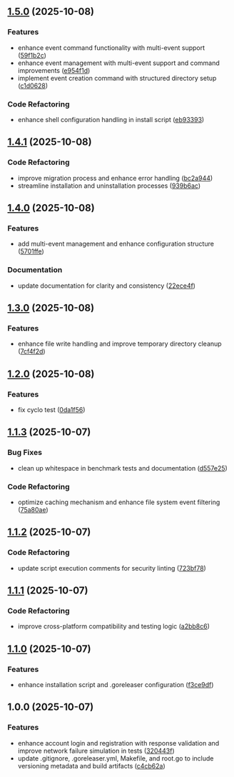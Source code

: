 ## [1.5.0](https://github.com/dimasma0305/gzcli/compare/v1.4.1...v1.5.0) (2025-10-08)

### Features

* enhance event command functionality with multi-event support ([59f1b2c](https://github.com/dimasma0305/gzcli/commit/59f1b2cded71b5d0dda51ba22deff88e10bc4b6f))
* enhance event management with multi-event support and command improvements ([e954f1d](https://github.com/dimasma0305/gzcli/commit/e954f1de00afd9f675aa6540f1a247812911742d))
* implement event creation command with structured directory setup ([c1d0628](https://github.com/dimasma0305/gzcli/commit/c1d0628ed3094ae1d8fe6836bc56bbabb257d1b6))

### Code Refactoring

* enhance shell configuration handling in install script ([eb93393](https://github.com/dimasma0305/gzcli/commit/eb93393e88ec16439cbc545349e59ff0f65e1718))

## [1.4.1](https://github.com/dimasma0305/gzcli/compare/v1.4.0...v1.4.1) (2025-10-08)

### Code Refactoring

* improve migration process and enhance error handling ([bc2a944](https://github.com/dimasma0305/gzcli/commit/bc2a944caeeb542997b29ff5719aa7f8fc27d573))
* streamline installation and uninstallation processes ([939b6ac](https://github.com/dimasma0305/gzcli/commit/939b6acf3c47bf1f4571e4142d00ce1e239e10fb))

## [1.4.0](https://github.com/dimasma0305/gzcli/compare/v1.3.0...v1.4.0) (2025-10-08)

### Features

* add multi-event management and enhance configuration structure ([5701ffe](https://github.com/dimasma0305/gzcli/commit/5701ffe3257f02d94f691f5aeaad8483e5d99a56))

### Documentation

* update documentation for clarity and consistency ([22ece4f](https://github.com/dimasma0305/gzcli/commit/22ece4f9b005d1a92e3486ca16a0ecb61f37176c))

## [1.3.0](https://github.com/dimasma0305/gzcli/compare/v1.2.0...v1.3.0) (2025-10-08)

### Features

* enhance file write handling and improve temporary directory cleanup ([7cf4f2d](https://github.com/dimasma0305/gzcli/commit/7cf4f2d07d9a282e507fd6140b3777c150656926))

## [1.2.0](https://github.com/dimasma0305/gzcli/compare/v1.1.3...v1.2.0) (2025-10-08)

### Features

* fix cyclo test ([0da1f56](https://github.com/dimasma0305/gzcli/commit/0da1f56751130dc53cec28593a736e81e430a162))

## [1.1.3](https://github.com/dimasma0305/gzcli/compare/v1.1.2...v1.1.3) (2025-10-07)

### Bug Fixes

* clean up whitespace in benchmark tests and documentation ([d557e25](https://github.com/dimasma0305/gzcli/commit/d557e25c2d803e40c46eaa9687b136386d997fd1))

### Code Refactoring

* optimize caching mechanism and enhance file system event filtering ([75a80ae](https://github.com/dimasma0305/gzcli/commit/75a80ae263f6509fd952bd6a46b58494fba93032))

## [1.1.2](https://github.com/dimasma0305/gzcli/compare/v1.1.1...v1.1.2) (2025-10-07)

### Code Refactoring

* update script execution comments for security linting ([723bf78](https://github.com/dimasma0305/gzcli/commit/723bf786bdfd372197bb85e8455f0a49f35e261b))

## [1.1.1](https://github.com/dimasma0305/gzcli/compare/v1.1.0...v1.1.1) (2025-10-07)

### Code Refactoring

* improve cross-platform compatibility and testing logic ([a2bb8c6](https://github.com/dimasma0305/gzcli/commit/a2bb8c6a271b3cbebdaee5ab97fe36e8c86ba208))

## [1.1.0](https://github.com/dimasma0305/gzcli/compare/v1.0.0...v1.1.0) (2025-10-07)

### Features

* enhance installation script and .goreleaser configuration ([f3ce9df](https://github.com/dimasma0305/gzcli/commit/f3ce9dfb982be1f6d110ba1d5e260669027af520))

## 1.0.0 (2025-10-07)

### Features

* enhance account login and registration with response validation and improve network failure simulation in tests ([320443f](https://github.com/dimasma0305/gzcli/commit/320443f04c96ca27b57e922e8fc0b5847390033f))
* update .gitignore, .goreleaser.yml, Makefile, and root.go to include versioning metadata and build artifacts ([c4cb62a](https://github.com/dimasma0305/gzcli/commit/c4cb62a14df57d25591d2a3679309b94b71869a8))
